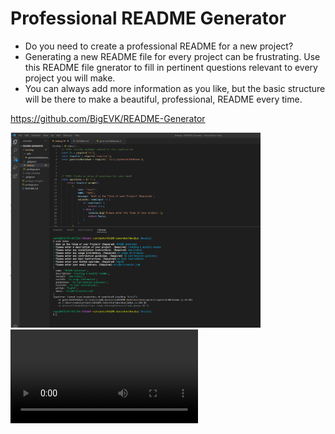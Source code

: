 # Professional README Generator 
- Do you need to create a professional README for a new project?
- Generating a new README file for every project can be frustrating. Use this README file gnerator to fill in pertinent questions relevant to every project you will make.
- You can always add more information as you like, but the basic structure will be there to make a beautiful, professional, README every time.

https://github.com/BigEVK/README-Generator

<img src="./Develop/assets/readmeGeneratorScreenShot.png" width="400" >

<video src="./Develop/assets/READMEGenerator.mp4">



[How to create a Professional README](https://coding-boot-camp.github.io/full-stack/github/professional-readme-guide)
